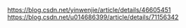 https://blog.csdn.net/yinwenjie/article/details/46605451
https://blog.csdn.net/u014686399/article/details/71156342